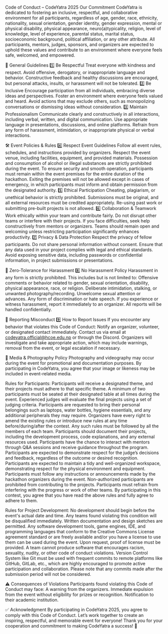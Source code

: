 Code of Conduct – CodeYatra 2025
Our Commitment
CodeYatra is dedicated to fostering an inclusive, respectful, and collaborative environment for all participants, regardless of age, gender, race, ethnicity, nationality, sexual orientation, gender identity, gender expression, mental or physical disability, physical appearance, neuro(a)typicality, religion, level of knowledge, level of experience, parental status, marital status, socioeconomic background, political affiliation, or any other attribute.
All participants, mentors, judges, sponsors, and organizers are expected to uphold these values and contribute to an environment where everyone feels safe, welcomed, and empowered.

🌟 General Guidelines
1️⃣ Be Respectful
Treat everyone with kindness and respect.
Avoid offensive, derogatory, or inappropriate language and behavior.
Constructive feedback and healthy discussions are encouraged, but personal attacks, insults, or harassment will not be tolerated.
2️⃣ Be Inclusive
Encourage participation from all individuals, embracing diverse ideas and perspectives.
Foster an environment where everyone feels valued and heard.
Avoid actions that may exclude others, such as monopolizing conversations or dismissing ideas without consideration.
3️⃣ Maintain Professionalism
Communicate clearly and constructively in all interactions, including verbal, written, and digital communication.
Use appropriate language in presentations, discussions, and online platforms.
Refrain from any form of harassment, intimidation, or inappropriate physical or verbal interactions.


🛠️ Event Policies & Rules
4️⃣ Respect Event Guidelines
Follow all event rules, schedules, and instructions provided by organizers.
Respect the event venue, including facilities, equipment, and provided materials.
Possession and consumption of alcohol or illegal substances are strictly prohibited during the event.
To ensure security and smooth operation, participants must remain within the event premises for the entire duration of the hackathon. 
Exiting the premises will not be allowed except in cases of emergency, in which participants must inform and obtain permission from the designated authority.
5️⃣ Ethical Participation
Cheating, plagiarism, or unethical behavior is strictly prohibited.
Submissions must be original, and all external resources must be credited appropriately.
Re-using past work or submitting pre-built projects is not allowed.
6️⃣ Collaboration & Teamwork
Work ethically within your team and contribute fairly.
Do not disrupt other teams or interfere with their projects.
If you face difficulties, seek help constructively from mentors or organizers.
Teams should remain open and welcoming unless restricting participation significantly enhances productivity.
7️⃣ Privacy & Data Protection
Respect the privacy of fellow participants. Do not share personal information without consent.
Ensure that any data used in your project complies with legal and ethical standards.
Avoid exposing sensitive data, including passwords or confidential information, in project submissions or presentations.

🚨 Zero-Tolerance for Harassment
8️⃣ No Harassment Policy
Harassment in any form is strictly prohibited. This includes but is not limited to:
Offensive comments or behavior related to gender, sexual orientation, disability, physical appearance, race, or religion.
Deliberate intimidation, stalking, or unwanted photography/recording.
Unwelcome sexual attention or advances.
Any form of discrimination or hate speech.
If you experience or witness harassment, report it immediately to an organizer. All reports will be handled confidentially.

📢 Reporting Misconduct
9️⃣ How to Report Issues
If you encounter any behavior that violates this Code of Conduct:
Notify an organizer, volunteer, or designated contact immediately.
Contact us via email at codeyatra.official@hcoe.edu.np or through the Discord.
Organizers will investigate and take appropriate action, which may include warnings, removal from the event, or legal escalation if necessary.

📸 Media & Photography Policy
Photography and videography may occur during the event for promotional and documentation purposes.
By participating in CodeYatra, you agree that your image or likeness may be included in event-related media.

Rules for Participants:
Participants will receive a designated theme, and their projects must adhere to that specific theme.
A minimum of two participants must be seated at their designated table at all times during the event.
Experienced judges will evaluate the final projects using a set of judging criteria.
Participants are requested to bring their personal belongings such as laptops, water bottles, hygiene essentials, and any additional peripherals they may require.
Organizers have every right to amend the existing rules or introduce new rules at any time before/during/after the contest. Any such rules must be followed by all the members of each team.
Participants should document their projects, including the development process, code explanations, and any external resources used.
Participants have the chance to interact with mentors through Q&A sessions and receive guidance throughout the program.
Participants are expected to demonstrate respect for the judge’s decisions and feedback, regardless of the outcome or desired recognition.
Participants are expected to maintain a tidy and well-organized workspace, demonstrating respect for the physical environment and equipment.
Participants must follow any instructions or announcements made by the hackathon organizers during the event.
Non-authorized participants are prohibited from contributing to the projects.
Participants must refrain from interfering with the progress or work of other teams.
By participating in this contest, you agree that you have read the above rules and fully agree to adhere to them.

Rules for Project Development:
No development should begin before the event's actual date and time. Any teams found violating this condition will be disqualified immediately. 
Written documentation and design sketches are permitted.
Any software development tools, game engines, IDE, and programming languages that conform to the Creative Commons License agreement standard or are freely available and/or you have a license to use them can be used during the event.
Upon request, proof of license must be provided.
A team cannot produce software that encourages racism, sexuality, nudity, or other code of conduct violations.
Version Control System like Git must be used with frequent commits to remote platforms like GitHub, GitLab, etc., which are highly encouraged to promote active participation and collaboration.
Please note that any commits made after the submission period will not be considered.

⚠️ Consequences of Violations
Participants found violating this Code of Conduct may face:
A warning from the organizers.
Immediate expulsion from the event without eligibility for prizes or recognition.
Notification to their academic institution.

✅ Acknowledgment
By participating in CodeYatra 2025, you agree to comply with this Code of Conduct. Let’s work together to create an inspiring, respectful, and memorable event for everyone!       Thank you for your cooperation and commitment to making CodeYatra a success! 🚀
